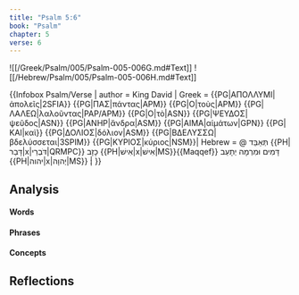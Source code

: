 ```yaml
---
title: "Psalm 5:6"
book: "Psalm"
chapter: 5
verse: 6
---
```

![[/Greek/Psalm/005/Psalm-005-006G.md#Text]]
![[/Hebrew/Psalm/005/Psalm-005-006H.md#Text]]

{{Infobox Psalm/Verse |
  author = King David |
  Greek = {{PG|ΑΠΟΛΛΥΜΙ|ἀπολεῖς|2SFIA}} {{PG|ΠΑΣ|πάντας|APM}} {{PG|Ο|τοὺς|APM}} {{PG|ΛΑΛΕΩ|λαλοῦντας|PAP/APM}} {{PG|Ο|τὸ|ASN}} {{PG|ΨΕΥΔΟΣ|ψεῦδος|ASN}} {{PG|ΑΝΗΡ|ἄνδρα|ASM}} {{PG|ΑΙΜΑ|αἱμάτων|GPN}} {{PG|ΚΑΙ|καὶ}} {{PG|ΔΟΛΙΟΣ|δόλιον|ASM}} {{PG|ΒΔΕΛΥΣΣΩ|βδελύσσεται|3SPIM}} {{PG|ΚΥΡΙΟΣ|κύριος|NSM}}|
  Hebrew = @
תְּאַבֵּד
{{PH|דָּבַר|x|דֹּבְרֵי|QRMPC}}
כָזָב
{{PH|אִישׁ|x|אִישׁ|MS}}{{Maqqef}}
דָּמִים
וּמִרְמָה
יְתָעֵב
{{PH|יהוה|x|יְהוָה|MS}}
׃|
}}

## Analysis

#### Words

#### Phrases

#### Concepts

## Reflections
